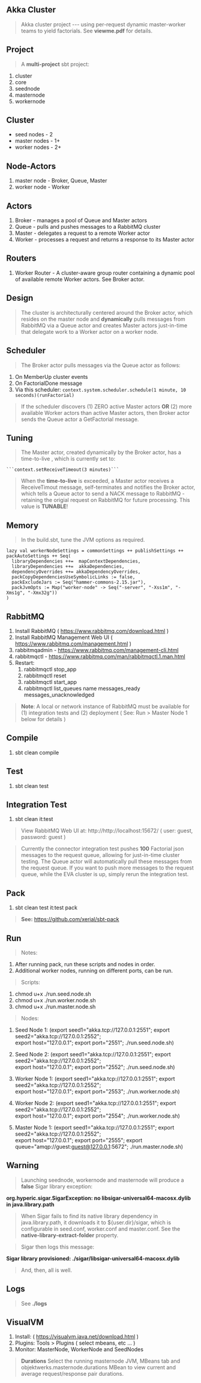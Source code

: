 Akka Cluster
------------
>Akka cluster project --- using per-request dynamic master-worker teams to yield factorials.
>See **viewme.pdf** for details.

Project
-------
>A **multi-project** sbt project:

1. cluster
2. core
3. seednode
4. masternode
5. workernode

Cluster
-------
* seed nodes - 2
* master nodes - 1+
* worker nodes - 2+

Node-Actors
-----------
1. master node - Broker, Queue, Master
2. worker node - Worker

Actors
------
1. Broker - manages a pool of Queue and Master actors
2. Queue - pulls and pushes messages to a RabbitMQ cluster
3. Master - delegates a request to a remote Worker actor
4. Worker - processes a request and returns a response to its Master actor

Routers
-------
1. Worker Router - A cluster-aware group router containing a dynamic pool of available remote Worker actors. See Broker actor.

Design
------
>The cluster is architecturally centered around the Broker actor, which resides on the master node and **dynamically**
pulls messages from RabbitMQ via a Queue actor and creates Master actors just-in-time that delegate work to a
Worker actor on a worker node.


Scheduler
---------
>The Broker actor pulls messages via the Queue actor as follows:

1. On MemberUp cluster events
2. On FactorialDone message
3. Via this scheduler: ```context.system.scheduler.schedule(1 minute, 10 seconds)(runFactorial)```

>If the scheduler discovers (1) ZERO active Master actors **OR** (2) more available Worker actors than active Master
actors, then Broker actor sends the Queue actor a GetFactorial message.

Tuning
------
>The Master actor, created dynamically by the Broker actor, has a time-to-live , which is currently set to:

    ```context.setReceiveTimeout(3 minutes)```

>When the **time-to-live** is exceeded, a Master actor receives a ReceiveTimout message, self-terminates and notifies
the Broker actor, which tells a Queue actor to send a NACK message to RabbitMQ - retaining the origial request on
RabbitMQ for future processing. This value is **TUNABLE**!

Memory
------
>In the build.sbt, tune the JVM options as required.

```
lazy val workerNodeSettings = commonSettings ++ publishSettings ++ packAutoSettings ++ Seq(
  libraryDependencies ++=  mapContextDependencies,
  libraryDependencies ++=  akkaDependencies,
  dependencyOverrides ++= akkaDependencyOverrides,
  packCopyDependenciesUseSymbolicLinks := false,
  packExcludeJars := Seq("hammer-commons-2.15.jar"),
  packJvmOpts := Map("worker-node" -> Seq("-server", "-Xss1m", "-Xms1g", "-Xmx32g"))
)
```

RabbitMQ
--------
1. Install RabbitMQ ( https://www.rabbitmq.com/download.html )
2. Install RabbitMQ Management Web UI ( https://www.rabbitmq.com/management.html )
3. rabbitmqadmin - https://www.rabbitmq.com/management-cli.html
4. rabbitmqctl - https://www.rabbitmq.com/man/rabbitmqctl.1.man.html
6. Restart:
    1. rabbitmqctl stop_app
    2. rabbitmqctl reset
    3. rabbitmqctl start_app
    4. rabbitmqctl list_queues name messages_ready messages_unacknowledged

>**Note**: A local or network instance of RabbitMQ must be available for (1) integration
tests and (2) deployment ( See: Run > Master Node 1 below for details )

Compile
-------
1. sbt clean compile

Test
----
1. sbt clean test

Integration Test
----------------
1. sbt clean it:test
>View RabbitMQ Web UI at: http://http://localhost:15672/  ( user: guest, password: guest )

>Currently the connector integration test pushes **100** Factorial json messages to the request queue,
allowing for just-in-time cluster testing. The Queue actor will automatically pull these messages from
the request queue. If you want to push more messages to the request queue, while the EVA cluster is up,
simply rerun the integration test.

Pack
----
1. sbt clean test it:test pack

>**See:** https://github.com/xerial/sbt-pack

Run
---
>Notes:

1. After running pack, run these scripts and nodes in order.
2. Additional worker nodes, running on different ports, can be run.

> Scripts:

1. chmod u+x ./run.seed.node.sh
1. chmod u+x ./run.worker.node.sh
1. chmod u+x ./run.master.node.sh

> Nodes:

1. Seed Node 1:
 (export seed1="akka.tcp://127.0.0.1:2551"; export seed2="akka.tcp://127.0.0.1:2552"; \
 export host="127.0.0.1"; export port="2551"; ./run.seed.node.sh)
 
2. Seed Node 2:
 (export seed1="akka.tcp://127.0.0.1:2551"; export seed2="akka.tcp://127.0.0.1:2552"; \
 export host="127.0.0.1"; export port="2552"; ./run.seed.node.sh)
 
3. Worker Node 1:
 (export seed1="akka.tcp://127.0.0.1:2551"; export seed2="akka.tcp://127.0.0.1:2552"; \
 export host="127.0.0.1"; export port="2553"; ./run.worker.node.sh)
 
4. Worker Node 2:
 (export seed1="akka.tcp://127.0.0.1:2551"; export seed2="akka.tcp://127.0.0.1:2552"; \
 export host="127.0.0.1"; export port="2554"; ./run.worker.node.sh)
 
5. Master Node 1:
 (export seed1="akka.tcp://127.0.0.1:2551"; export seed2="akka.tcp://127.0.0.1:2552"; \
 export host="127.0.0.1"; export port="2555"; export queue="amqp://guest:guest@127.0.0.1:5672"; ./run.master.node.sh)

Warning
-------
>Launching seednode, workernode and masternode will produce a **false** Sigar library exception:

  **org.hyperic.sigar.SigarException: no libsigar-universal64-macosx.dylib in java.library.path**

>When Sigar fails to find its native library dependency in java.library.path, it downloads it to ${user.dir}/sigar,
which is configurable in seed.conf, worker.conf and master.conf. See the **native-library-extract-folder** property.

>Sigar then logs this message:

  **Sigar library provisioned: ./sigar/libsigar-universal64-macosx.dylib**

>And, then, all is well.

Logs
----
>See **./logs**

VisualVM
--------
1. Install: ( https://visualvm.java.net/download.html )
2. Plugins: Tools > Plugins ( select mbeans, etc ... )
3. Monitor: MasterNode, WorkerNode and SeedNodes

>**Durations** Select the running masternode JVM, MBeans tab and objektwerks.masternode.durations MBean
to view current and average request/response pair durations.
